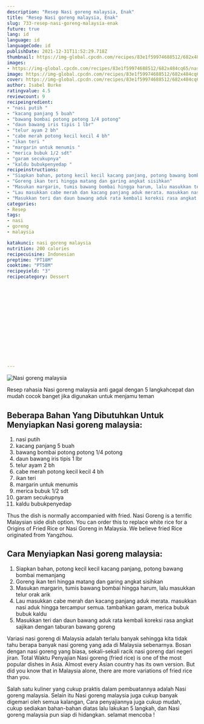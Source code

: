 ```yaml
---
description: "Resep Nasi goreng malaysia, Enak"
title: "Resep Nasi goreng malaysia, Enak"
slug: 733-resep-nasi-goreng-malaysia-enak
future: true
lang: id
language: id
languageCode: id
publishDate: 2021-12-31T11:52:29.718Z 
thumbnail: https://img-global.cpcdn.com/recipes/83e1f59974688512/682x484cq65/nasi-goreng-malaysia-foto-resep-utama.png
images:
- https://img-global.cpcdn.com/recipes/83e1f59974688512/682x484cq65/nasi-goreng-malaysia-foto-resep-utama.png
image: https://img-global.cpcdn.com/recipes/83e1f59974688512/682x484cq65/nasi-goreng-malaysia-foto-resep-utama.png
cover: https://img-global.cpcdn.com/recipes/83e1f59974688512/682x484cq65/nasi-goreng-malaysia-foto-resep-utama.png
author: Isabel Burke
ratingvalue: 4.5
reviewcount: 9
recipeingredient:
- "nasi putih "
- "kacang panjang 5 buah"
- "bawang bombai potong potong 1/4 potong"
- "daun bawang iris tipis 1 lbr"
- "telur ayam 2 bh"
- "cabe merah potong kecil kecil 4 bh"
- "ikan teri "
- "margarin untuk menumis "
- "merica bubuk 1/2 sdt"
- "garam secukupnya"
- "kaldu bubukpenyedap "
recipeinstructions:
- "Siapkan bahan, potong kecil kecil kacang panjang, potong bawang bombai memanjang"
- "Goreng ikan teri hingga matang dan garing angkat sisihkan"
- "Masukan margarin, tumis bawang bombai hingga harum, lalu masukkan telur orak arik"
- "Lau masukkan cabe merah dan kacang panjang aduk merata. masukkan nasi aduk hingga tercampur semua. tambahkan garam, merica bubuk bubuk kaldu"
- "Masukkan teri dan daun bawang aduk rata kembali koreksi rasa angkat sajikan dengan taburan bawang goreng"
categories:
- Resep
tags:
- nasi
- goreng
- malaysia

katakunci: nasi goreng malaysia 
nutrition: 200 calories
recipecuisine: Indonesian
preptime: "PT18M"
cooktime: "PT58M"
recipeyield: "3"
recipecategory: Dessert


     
    
    
    
    
    
    
    
    
    
    
      
    
---
```



![Nasi goreng malaysia](https://img-global.cpcdn.com/recipes/83e1f59974688512/682x484cq65/nasi-goreng-malaysia-foto-resep-utama.png)

Resep rahasia Nasi goreng malaysia  anti gagal dengan 5 langkahcepat dan mudah cocok banget jika digunakan untuk menjamu teman

<!--inarticleads1-->

## Beberapa Bahan Yang Dibutuhkan Untuk Menyiapkan Nasi goreng malaysia:

1. nasi putih 
1. kacang panjang 5 buah
1. bawang bombai potong potong 1/4 potong
1. daun bawang iris tipis 1 lbr
1. telur ayam 2 bh
1. cabe merah potong kecil kecil 4 bh
1. ikan teri 
1. margarin untuk menumis 
1. merica bubuk 1/2 sdt
1. garam secukupnya
1. kaldu bubukpenyedap 

Thus the dish is normally accompanied with fried. Nasi Goreng is a terrific Malaysian side dish option. You can order this to replace white rice for a Origins of Fried Rice or Nasi Goreng in Malaysia. We believe fried Rice originated from Yangzhou. 

<!--inarticleads2-->

## Cara Menyiapkan Nasi goreng malaysia:

1. Siapkan bahan, potong kecil kecil kacang panjang, potong bawang bombai memanjang
1. Goreng ikan teri hingga matang dan garing angkat sisihkan
1. Masukan margarin, tumis bawang bombai hingga harum, lalu masukkan telur orak arik
1. Lau masukkan cabe merah dan kacang panjang aduk merata. masukkan nasi aduk hingga tercampur semua. tambahkan garam, merica bubuk bubuk kaldu
1. Masukkan teri dan daun bawang aduk rata kembali koreksi rasa angkat sajikan dengan taburan bawang goreng


Variasi nasi goreng di Malaysia adalah terlalu banyak sehingga kita tidak tahu berapa banyak nasi goreng yang ada di Malaysia sebenarnya. Bosan dengan nasi goreng yang biasa, sekali-sekali racik nasi goreng dari negeri jiran. Total Waktu Penyajian  Nasi goreng (fried rice) is one of the most popular dishes in Asia. Almost every Asian country has its own version. But did you know that in Malaysia alone, there are more variations of fried rice than you. 

Salah satu kuliner yang cukup praktis dalam pembuatannya adalah  Nasi goreng malaysia. Selain itu  Nasi goreng malaysia  juga cukup banyak digemari oleh semua kalangan, Cara penyajiannya juga cukup mudah, cukup sediakan bahan-bahan diatas lalu lakukan 5 langkah, dan  Nasi goreng malaysia  pun siap di hidangkan. selamat mencoba !
